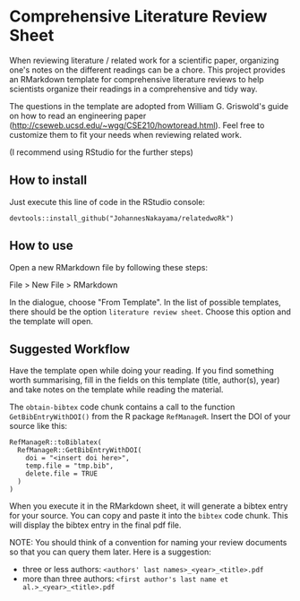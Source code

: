# Comprehensive Literature Review Sheet

When reviewing literature / related work for a scientific paper, organizing one's notes on the different readings can be a chore. This project provides an RMarkdown template for comprehensive literature reviews to help scientists organize their readings in a comprehensive and tidy way.  

The questions in the template are adopted from William G. Griswold's guide on how to read an engineering paper (http://cseweb.ucsd.edu/~wgg/CSE210/howtoread.html). Feel free to customize them to fit your needs when reviewing related work.  

(I recommend using RStudio for the further steps)

## How to install

Just execute this line of code in the RStudio console:

`devtools::install_github("JohannesNakayama/relatedwoRk")`

## How to use

Open a new RMarkdown file by following these steps:

File > New File > RMarkdown

In the dialogue, choose "From Template". In the list of possible templates, there should be the option `literature review sheet`. Choose this option and the template will open.

## Suggested Workflow

Have the template open while doing your reading. If you find something worth summarising, fill in the fields on this template (title, author(s), year) and take notes on the template while reading the material. 

The `obtain-bibtex` code chunk contains a call to the function `GetBibEntryWithDOI()` from the R package `RefManageR`. Insert the DOI of your source like this:  

```
RefManageR::toBiblatex(
  RefManageR::GetBibEntryWithDOI(
    doi = "<insert doi here>", 
    temp.file = "tmp.bib", 
    delete.file = TRUE
  ) 
)
```

When you execute it in the RMarkdown sheet, it will generate a bibtex entry for your source. You can copy and paste it into the `bibtex` code chunk. This will display the bibtex entry in the final pdf file. 

NOTE: You should think of a convention for naming your review documents so that you can query them later. Here is a suggestion:

* three or less authors: `<authors' last names>_<year>_<title>.pdf`
* more than three authors: `<first author's last name et al.>_<year>_<title>.pdf`




